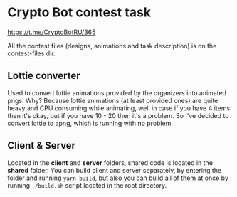 # Crypto Bot contest task

https://t.me/CryptoBotRU/365

All the contest files (designs, animations and task description) is on the contest-files dir.

## Lottie converter

Used to convert lottie animations provided by the organizers into animated pngs. Why? Because lottie animations (at least provided ones) are quite heavy and CPU consuming while animating, well in case if you have 4 items then it's okay, but if you have 10 - 20 then it's a problem. So I've decided to convert lottie to apng, which is running with no problem.

## Client & Server

Located in the **client** and **server** folders, shared code is located in the **shared** folder. You can build client and server separately, by entering the folder and running ```yarn build```, but also you can build all of them at once by running ```./build.sh``` script located in the root directory.

